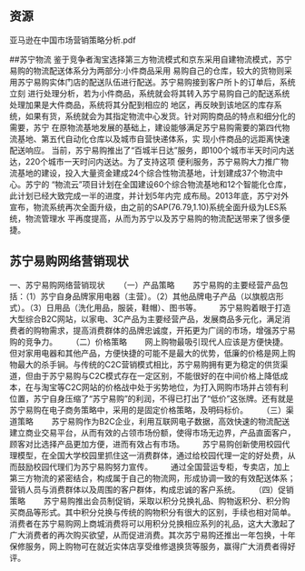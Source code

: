 ## 资源
亚马逊在中国市场营销策略分析.pdf


##苏宁物流
鉴于竞争者淘宝选择第三方物流模式和京东采用自建物流模式，苏宁易购的物流配送体系分为两部分:小件商品采用
易购自己的仓库，较大的货物则采用苏宁易购实体门店的配送队伍进行配送。苏宁易购接到客户所卜的订单后，系统立刻
进行处理分析，若为小件商品，系统就会将其转入苏宁易购自己的配送系统处理加果是大件商品，系统将其分配到相应的
地区，再反映到该地区的库存系统，如果有货，系统就会为其指定物流中心发货。针对网购商品的特点和细分化的需要，苏宁
在原物流基地发展的基础上，建设能够满足苏宁易购需要的第四代物流基地、第五代自动化仓库以及城市自营快递体系，实
现小件商品的远距离快速配送响应。
    当前，苏宁易购推出了“百城半日达”服务，即100个城市半天时问内送达，220个城市一天时问内送达。为了支持这项
便利服务，苏宁易购大力推广物流基地的建设，投入大量资金建成24个综合性物流基地，计划建成37个物流中心。苏宁的
“物流云”项目计划在全国建设60个综合物流基地和12个智能化仓库，此计划已经大致完成一半的进度，并计划5年内完
成布局。2013年底，苏宁对外宣布，物流系统再次全面升级，由之前的SAP(76.79,1.10)系统全面升级为LES系统，物流管理水
平再度提高，从而为苏宁以及苏宁易购的物流配送带来了很多便捷。

## 苏宁易购网络营销现状
一、苏宁易购网络营销现状 
　　（一）产品策略 
　　苏宁易购的主要经营产品包括：（1）苏宁自身品牌家用电器（主营）。（2）其他品牌电子产品（以旗舰店形式）。（3）日用品（洗化用品，服装，鞋帽）、图书等。 
　　苏宁易购着眼于打造大型综合B2C网站，以家电、3C产品为主要经营产品，发展商品多元化，满足消费者的购物需求，提高消费群体的品牌忠诚度，开拓更为广阔的市场，增强苏宁易购的竞争力。 
　　（二）价格策略 
　　网上购物最吸引现代人应该是方便快捷。但对家用电器和其他产品，方便快捷的可能不是最大的优势，低廉的价格是网上购物最大的杀手锏。与传统的C2C营销模式相比，苏宁易购拥有更为稳定的供货渠道，但由于苏宁易购与C2C模式存在一定区别，不能很好的在中间价格上降低成本，在与淘宝等C2C网站的价格战中处于劣势地位，为打入网购市场并占领有利位置，苏宁自身压缩了“苏宁易购”的利润，不得已打出了“低价”这张牌。还有就是苏宁易购在电子商务策略中，采用的是固定价格策略，及明码标价。 
　　（三）渠道策略 
　　苏宁易购作为B2C企业，利用互联网电子数据，高效快速的物流配送建立商业交易平台，从而有效的占领市场份额，使得市场无边界，产品直面客户，顾客对比选择产品更加方便，进而有效占有市场。 
　　苏宁易购创新使用校园代理模型，在全国大学校园里抓住这一消费群体，通过给校园代理一定的好处费，从而鼓励校园代理们为苏宁易购努力宣传。 
　　通过全国营运专柜，专卖店，加上第三方物流的紧密结合，构成属于自己的物流网，形成协调一致的有效配送体系；营销人员与消费群体以及周围的客户群体，构成忠诚的客户系统。 
　　（四）促销策略 
　　苏宁易购推出会员制促销，采取以积分兑换礼品、购物返积分、积分购买商品等形式。其中积分兑换与传统的购物积分有很大的区别，手续也相对简单。消费者在苏宁易购网上商城消费将可以用积分兑换相应系列的礼品，这大大激起了广大消费者的再次购买欲望，从而促进消费。其次苏宁易购还推出一年包换，十年保修服务，网上购物可在就近实体店享受维修退换货等服务，赢得广大消费者得好评。 


